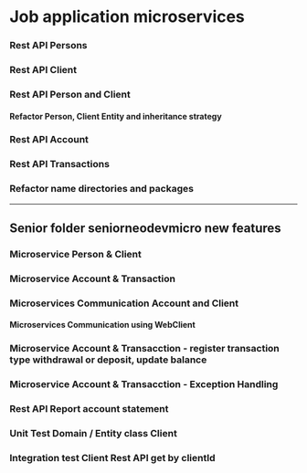 # Job application microservices
### Rest API Persons
### Rest API Client
### Rest API Person and Client
#### Refactor Person, Client Entity and inheritance strategy
### Rest API Account
### Rest API Transactions
### Refactor name directories and packages
-----------------------------------------------------------------------
## Senior folder seniorneodevmicro new features
### Microservice Person & Client
### Microservice Account & Transaction
### Microservices Communication Account and Client
#### Microservices Communication using WebClient
### Microservice Account & Transacction - register transaction type withdrawal or deposit, update balance
### Microservice Account & Transacction - Exception Handling 
### Rest API Report account statement
### Unit Test Domain / Entity class Client
### Integration test Client Rest API get by clientId
